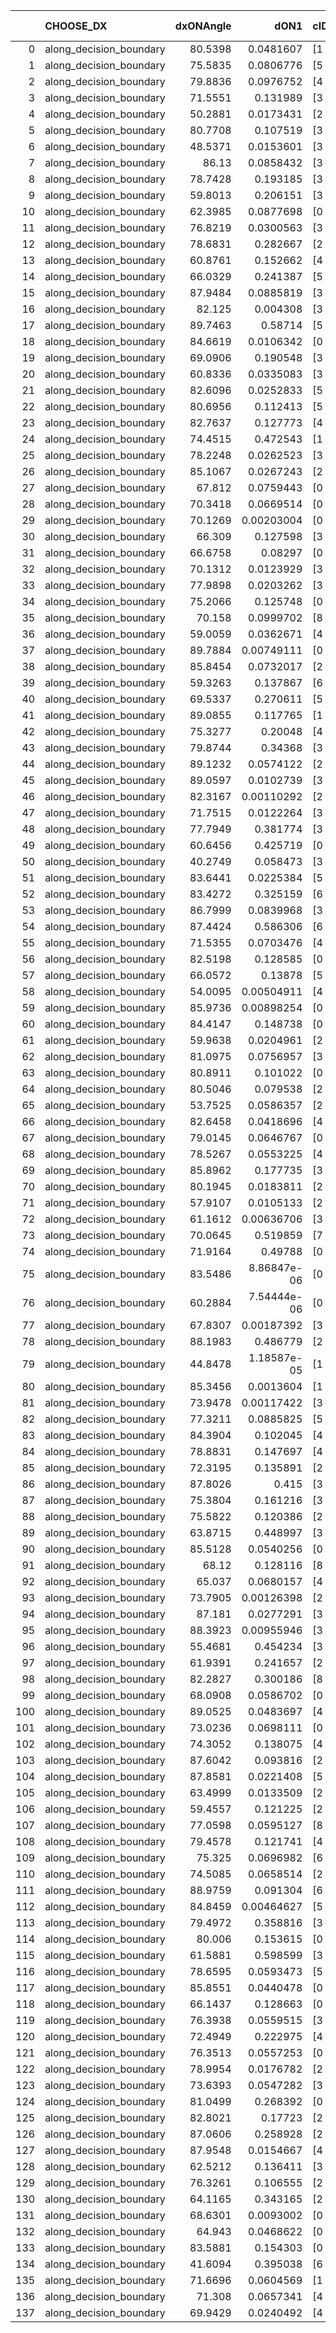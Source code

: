 |     | CHOOSE_DX               |   dxONAngle |        dON1 | cIDON1   |   dON_patch_1 |   nTON |         dON |   dxOFFAngle |       dOFF1 | cIDOFF1   |   dOFF_patch_1 |   nTOFF |        dOFF | SUCCESS   |   nExp |   dual_point_id |   subpoint_time_seconds |   total_execution_time |        logp |        dOFF/dON | Vote dOFF>dON   |
|----:|:------------------------|------------:|------------:|:---------|--------------:|-------:|------------:|-------------:|------------:|:----------|---------------:|--------:|------------:|:----------|-------:|----------------:|------------------------:|-----------------------:|------------:|----------------:|:----------------|
|   0 | along_decision_boundary |     80.5398 | 0.0481607   | [1 6]    |   0.0481607   |      1 | 0.0481607   |      63.3414 | 0.0188507   | [0 6]     |    0.0188507   |       1 | 0.0188507   | False     |      1 |               2 |                1.95033  |                6.15599 |  0          |     0.391413    | False           |
|   1 | along_decision_boundary |     75.5835 | 0.0806776   | [5 7]    |   0.0806776   |      1 | 0.0806776   |      77.718  | 0.597292    | [5 7]     |    0.597292    |       1 | 0.597292    | True      |      2 |               3 |                3.86721  |               10.0282  | -0.5        |     7.40344     | True            |
|   2 | along_decision_boundary |     79.8836 | 0.0976752   | [4 6]    |   0.0976752   |      1 | 0.0976752   |      76.3226 | 0.123248    | [4 6]     |    0.123248    |       1 | 0.123248    | True      |      3 |               7 |                2.99202  |               17.2749  | -0          |     1.26181     | True            |
|   3 | along_decision_boundary |     71.5551 | 0.131989    | [3 5]    |   0.131989    |      1 | 0.131989    |      62.7345 | 0.295593    | [3 5]     |    0.295593    |       1 | 0.295593    | True      |      4 |               9 |                4.2244   |               21.5578  | -0.166667   |     2.23953     | True            |
|   4 | along_decision_boundary |     50.2881 | 0.0173431   | [2 5]    |   0.0173431   |      1 | 0.0173431   |      75.1103 | 0.128278    | [2 5]     |    0.128278    |       1 | 0.128278    | True      |      5 |              11 |                2.0039   |               23.6058  | -0.5        |     7.39648     | True            |
|   5 | along_decision_boundary |     80.7708 | 0.107519    | [3 6]    |   0.107519    |      1 | 0.107519    |      80.1653 | 0.93606     | [3 6]     |    0.93606     |       1 | 0.93606     | True      |      6 |              12 |                5.18852  |               28.8033  | -0.9        |     8.70598     | True            |
|   6 | along_decision_boundary |     48.5371 | 0.0153601   | [3 5]    |   0.0153601   |      1 | 0.0153601   |      58.5213 | 0.0858423   | [3 5]     |    0.0858423   |       1 | 0.0858423   | True      |      7 |              16 |                1.38945  |               30.3238  | -1.33333    |     5.58866     | True            |
|   7 | along_decision_boundary |     86.13   | 0.0858432   | [3 5]    |   0.0858432   |      1 | 0.0858432   |      82.6374 | 0.342812    | [3 5]     |    0.342812    |       1 | 0.342812    | True      |      8 |              17 |                4.38741  |               34.7192  | -1.78571    |     3.99347     | True            |
|   8 | along_decision_boundary |     78.7428 | 0.193185    | [3 6]    |   0.193185    |      1 | 0.193185    |      69.0624 | 0.179602    | [3 6]     |    0.179602    |       1 | 0.179602    | False     |      9 |              18 |                1.98625  |               36.7155  | -2.25       |     0.929687    | False           |
|   9 | along_decision_boundary |     59.8013 | 0.206151    | [3 5]    |   0.206151    |      1 | 0.206151    |      74.9581 | 0.0460554   | [3 5]     |    0.0460554   |       1 | 0.0460554   | False     |     10 |              21 |                1.66215  |               42.7237  | -1.38889    |     0.223406    | False           |
|  10 | along_decision_boundary |     62.3985 | 0.0877698   | [0 8]    |   0.0877698   |      1 | 0.0877698   |      75.9126 | 0.012817    | [1 8]     |    0.012817    |       1 | 0.012817    | False     |     11 |              22 |                2.1044   |               44.8364  | -0.8        |     0.14603     | False           |
|  11 | along_decision_boundary |     76.8219 | 0.0300563   | [3 5]    |   0.0300563   |      1 | 0.0300563   |      77.0824 | 0.00215488  | [3 5]     |    0.00215488  |       1 | 0.00215488  | False     |     12 |              23 |                1.4883   |               46.3338  | -0.409091   |     0.0716949   | False           |
|  12 | along_decision_boundary |     78.6831 | 0.282667    | [2 4]    |   0.282667    |      1 | 0.282667    |      75.8002 | 0.213101    | [2 4]     |    0.213101    |       1 | 0.213101    | False     |     13 |              26 |                3.48418  |               52.4984  | -0.166667   |     0.753892    | False           |
|  13 | along_decision_boundary |     60.8761 | 0.152662    | [4 5]    |   0.152662    |      1 | 0.152662    |      78.2379 | 0.11269     | [4 5]     |    0.11269     |       1 | 0.11269     | False     |     14 |              27 |                3.53339  |               56.0358  | -0.0384615  |     0.738167    | False           |
|  14 | along_decision_boundary |     66.0329 | 0.241387    | [5 6]    |   0.241387    |      1 | 0.241387    |      68.4156 | 0.013101    | [5 6]     |    0.013101    |       1 | 0.013101    | False     |     15 |              31 |                2.73634  |               65.7508  | -0          |     0.0542738   | False           |
|  15 | along_decision_boundary |     87.9484 | 0.0885819   | [3 5]    |   0.0885819   |      1 | 0.0885819   |      65.9217 | 0.039245    | [3 5]     |    0.039245    |       1 | 0.039245    | False     |     16 |              32 |                2.14043  |               67.8992  | -0.0333333  |     0.443036    | False           |
|  16 | along_decision_boundary |     82.125  | 0.004308    | [3 4]    |   0.004308    |      1 | 0.004308    |      81.3938 | 0.371591    | [3 4]     |    0.371591    |       1 | 0.371591    | True      |     17 |              33 |                3.74827  |               71.6565  | -0.125      |    86.2559      | True            |
|  17 | along_decision_boundary |     89.7463 | 0.58714     | [5 7]    |   0.58714     |      1 | 0.58714     |      83.1298 | 0.46502     | [5 7]     |    0.46502     |       1 | 0.46502     | False     |     18 |              34 |                4.96962  |               76.6371  | -0.0294118  |     0.792008    | False           |
|  18 | along_decision_boundary |     84.6619 | 0.0106342   | [0 1]    |   0.0106342   |      1 | 0.0106342   |      86.3326 | 0.0287225   | [0 1]     |    0.0287225   |       1 | 0.0287225   | True      |     19 |              35 |                1.55252  |               78.1977  | -0.111111   |     2.70096     | True            |
|  19 | along_decision_boundary |     69.0906 | 0.190548    | [3 9]    |   0.190548    |      1 | 0.190548    |      69.7735 | 0.259622    | [3 9]     |    0.259622    |       1 | 0.259622    | True      |     20 |              36 |                3.23643  |               81.4409  | -0.0263158  |     1.3625      | True            |
|  20 | along_decision_boundary |     60.8336 | 0.0335083   | [3 7]    |   0.0335083   |      1 | 0.0335083   |      57.8716 | 0.0110809   | [3 7]     |    0.0110809   |       1 | 0.0110809   | False     |     21 |              37 |                1.5802   |               83.0315  | -0          |     0.330691    | False           |
|  21 | along_decision_boundary |     82.6096 | 0.0252833   | [5 6]    |   0.0252833   |      1 | 0.0252833   |      80.4734 | 0.209854    | [5 6]     |    0.209854    |       1 | 0.209854    | True      |     22 |              40 |                4.11838  |               92.3444  | -0.0238095  |     8.30007     | True            |
|  22 | along_decision_boundary |     80.6956 | 0.112413    | [5 7]    |   0.112413    |      1 | 0.112413    |      80.483  | 0.0193832   | [5 7]     |    0.0193832   |       1 | 0.0193832   | False     |     23 |              41 |                1.69425  |               94.0427  | -0          |     0.172428    | False           |
|  23 | along_decision_boundary |     82.7637 | 0.127773    | [4 5]    |   0.127773    |      1 | 0.127773    |      76.6242 | 0.204468    | [4 5]     |    0.204468    |       1 | 0.204468    | True      |     24 |              45 |                2.83815  |               97.0088  | -0.0217391  |     1.60025     | True            |
|  24 | along_decision_boundary |     74.4515 | 0.472543    | [1 5]    |   0.472543    |      1 | 0.472543    |      58.1906 | 1.2239e-05  | [0 5]     |    1.2239e-05  |       1 | 1.2239e-05  | False     |     25 |              47 |                3.56886  |              100.623   | -0          |     2.59002e-05 | False           |
|  25 | along_decision_boundary |     78.2248 | 0.0262523   | [3 5]    |   0.0262523   |      1 | 0.0262523   |      84.2024 | 0.233383    | [3 5]     |    0.233383    |       1 | 0.233383    | True      |     26 |              48 |                3.01687  |              103.649   | -0.02       |     8.88998     | True            |
|  26 | along_decision_boundary |     85.1067 | 0.0267243   | [2 8]    |   0.0267243   |      1 | 0.0267243   |      87.5325 | 0.00576776  | [2 8]     |    0.00576776  |       1 | 0.00576776  | False     |     27 |              51 |                1.20591  |              112.603   | -0          |     0.215824    | False           |
|  27 | along_decision_boundary |     67.812  | 0.0759443   | [0 2]    |   0.0759443   |      1 | 0.0759443   |      64.0857 | 0.00938826  | [1 2]     |    0.00938826  |       1 | 0.00938826  | False     |     28 |              54 |                1.62005  |              119.463   | -0.0185185  |     0.12362     | False           |
|  28 | along_decision_boundary |     70.3418 | 0.0669514   | [0 2]    |   0.0669514   |      1 | 0.0669514   |      58.6599 | 7.58725e-05 | [1 2]     |    7.58725e-05 |       1 | 7.58725e-05 | False     |     29 |              55 |                1.38419  |              120.857   | -0.0714286  |     0.00113325  | False           |
|  29 | along_decision_boundary |     70.1269 | 0.00203004  | [0 2]    |   0.00203004  |      1 | 0.00203004  |      62.6006 | 6.05185e-05 | [1 2]     |    6.05185e-05 |       1 | 6.05185e-05 | False     |     30 |              56 |                1.18939  |              122.055   | -0.155172   |     0.0298115   | False           |
|  30 | along_decision_boundary |     66.309  | 0.127598    | [3 6]    |   0.127598    |      1 | 0.127598    |      66.0446 | 0.157596    | [3 6]     |    0.157596    |       1 | 0.157596    | True      |     31 |              57 |                5.09337  |              127.155   | -0.266667   |     1.2351      | True            |
|  31 | along_decision_boundary |     66.6758 | 0.08297     | [0 1]    |   0.08297     |      1 | 0.08297     |      63.2985 | 0.0279395   | [0 1]     |    0.0279395   |       1 | 0.0279395   | False     |     32 |              58 |                1.59477  |              128.754   | -0.145161   |     0.336742    | False           |
|  32 | along_decision_boundary |     70.1312 | 0.0123929   | [3 4]    |   0.0123929   |      1 | 0.0123929   |      84.5614 | 0.159344    | [3 4]     |    0.159344    |       1 | 0.159344    | True      |     33 |              59 |                2.60277  |              131.362   | -0.25       |    12.8577      | True            |
|  33 | along_decision_boundary |     77.9898 | 0.0203262   | [3 4]    |   0.0203262   |      1 | 0.0203262   |      83.3951 | 0.0528596   | [3 4]     |    0.0528596   |       1 | 0.0528596   | True      |     34 |              60 |                1.54035  |              132.909   | -0.136364   |     2.60056     | True            |
|  34 | along_decision_boundary |     75.2066 | 0.125748    | [0 1]    |   0.125748    |      1 | 0.125748    |      80.6509 | 0.185449    | [0 1]     |    0.185449    |       1 | 0.185449    | True      |     35 |              62 |                3.8144   |              143.082   | -0.0588235  |     1.47476     | True            |
|  35 | along_decision_boundary |     70.158  | 0.0999702   | [8 9]    |   0.0999702   |      1 | 0.0999702   |      66.5792 | 0.0354438   | [8 9]     |    0.0354438   |       1 | 0.0354438   | False     |     36 |              63 |                2.51013  |              145.598   | -0.0142857  |     0.354543    | False           |
|  36 | along_decision_boundary |     59.0059 | 0.0362671   | [4 8]    |   0.0362671   |      1 | 0.0362671   |      82.7361 | 0.076088    | [4 8]     |    0.076088    |       1 | 0.076088    | True      |     37 |              64 |                1.49332  |              147.097   | -0.0555556  |     2.09799     | True            |
|  37 | along_decision_boundary |     89.7884 | 0.00749111  | [0 3]    |   0.00749111  |      1 | 0.00749111  |      78.6419 | 0.000110373 | [1 3]     |    0.000110373 |       1 | 0.000110373 | False     |     38 |              67 |                1.24726  |              151.313   | -0.0135135  |     0.0147338   | False           |
|  38 | along_decision_boundary |     85.8454 | 0.0732017   | [2 6]    |   0.0732017   |      1 | 0.0732017   |      81.334  | 0.0550466   | [2 6]     |    0.0550466   |       1 | 0.0550466   | False     |     39 |              68 |                1.31221  |              152.632   | -0.0526316  |     0.751985    | False           |
|  39 | along_decision_boundary |     59.3263 | 0.137867    | [6 9]    |   0.137867    |      1 | 0.137867    |      83.982  | 0.230865    | [6 9]     |    0.230865    |       1 | 0.230865    | True      |     40 |              70 |                3.42066  |              156.102   | -0.115385   |     1.67455     | True            |
|  40 | along_decision_boundary |     69.5337 | 0.270611    | [5 6]    |   0.270611    |      1 | 0.270611    |      63.9983 | 0.346392    | [5 6]     |    0.346392    |       1 | 0.346392    | True      |     41 |              72 |                3.5099   |              162.248   | -0.05       |     1.28004     | True            |
|  41 | along_decision_boundary |     89.0855 | 0.117765    | [1 9]    |   0.117765    |      1 | 0.117765    |      71.1861 | 3.18447e-05 | [0 9]     |    3.18447e-05 |       1 | 3.18447e-05 | False     |     42 |              73 |                1.66569  |              163.919   | -0.0121951  |     0.00027041  | False           |
|  42 | along_decision_boundary |     75.3277 | 0.20048     | [4 6]    |   0.20048     |      1 | 0.20048     |      72.3863 | 0.00995484  | [4 6]     |    0.00995484  |       1 | 0.00995484  | False     |     43 |              75 |                3.7952   |              169.792   | -0.047619   |     0.049655    | False           |
|  43 | along_decision_boundary |     79.8744 | 0.34368     | [3 6]    |   0.34368     |      1 | 0.34368     |      68.5928 | 0.733015    | [3 6]     |    0.733015    |       1 | 0.733015    | True      |     44 |              76 |                5.19942  |              174.996   | -0.104651   |     2.13284     | True            |
|  44 | along_decision_boundary |     89.1232 | 0.0574122   | [2 4]    |   0.0574122   |      1 | 0.0574122   |      87.9235 | 0.265062    | [2 4]     |    0.265062    |       1 | 0.265062    | True      |     45 |              78 |                2.3934   |              177.442   | -0.0454545  |     4.61682     | True            |
|  45 | along_decision_boundary |     89.0597 | 0.0102739   | [3 6]    |   0.0102739   |      1 | 0.0102739   |      83.6972 | 0.39269     | [3 6]     |    0.39269     |       1 | 0.39269     | True      |     46 |              79 |                3.88812  |              181.338   | -0.0111111  |    38.2223      | True            |
|  46 | along_decision_boundary |     82.3167 | 0.00110292  | [2 9]    |   0.00110292  |      1 | 0.00110292  |      82.2635 | 0.0571123   | [2 9]     |    0.0571123   |       1 | 0.0571123   | True      |     47 |              80 |                1.08531  |              182.43    | -0          |    51.7829      | True            |
|  47 | along_decision_boundary |     71.7515 | 0.0122264   | [3 9]    |   0.0122264   |      1 | 0.0122264   |      72.2651 | 0.257154    | [3 9]     |    0.257154    |       1 | 0.257154    | True      |     48 |              82 |                2.93522  |              185.424   | -0.0106383  |    21.0327      | True            |
|  48 | along_decision_boundary |     77.7949 | 0.381774    | [3 6]    |   0.381774    |      1 | 0.381774    |      70.9038 | 0.180783    | [3 6]     |    0.180783    |       1 | 0.180783    | False     |     49 |              84 |                3.60295  |              193.237   | -0.0416667  |     0.473534    | False           |
|  49 | along_decision_boundary |     60.6456 | 0.425719    | [0 5]    |   0.425719    |      1 | 0.425719    |      76.5261 | 0.0405908   | [1 5]     |    0.0405908   |       1 | 0.0405908   | False     |     50 |              89 |                2.08999  |              198.884   | -0.0102041  |     0.0953466   | False           |
|  50 | along_decision_boundary |     40.2749 | 0.058473    | [3 5]    |   0.058473    |      1 | 0.058473    |      39.7439 | 0.197804    | [3 5]     |    0.197804    |       1 | 0.197804    | True      |     51 |              90 |                1.55488  |              200.443   | -0          |     3.38283     | True            |
|  51 | along_decision_boundary |     83.6441 | 0.0225384   | [5 6]    |   0.0225384   |      1 | 0.0225384   |      88.0286 | 0.037402    | [5 6]     |    0.037402    |       1 | 0.037402    | True      |     52 |              96 |                1.02849  |              201.696   | -0.00980392 |     1.65948     | True            |
|  52 | along_decision_boundary |     83.4272 | 0.325159    | [6 8]    |   0.325159    |      1 | 0.325159    |      67.46   | 0.00765171  | [6 8]     |    0.00765171  |       1 | 0.00765171  | False     |     53 |              99 |                3.15565  |              204.96    | -0.0384615  |     0.0235322   | False           |
|  53 | along_decision_boundary |     86.7999 | 0.0839968   | [3 6]    |   0.0839968   |      1 | 0.0839968   |      89.0927 | 0.240581    | [3 6]     |    0.240581    |       1 | 0.240581    | True      |     54 |             100 |                3.66864  |              208.635   | -0.00943396 |     2.86417     | True            |
|  54 | along_decision_boundary |     87.4424 | 0.586306    | [6 7]    |   0.586306    |      1 | 0.586306    |      62.7988 | 0.0879099   | [6 7]     |    0.0879099   |       1 | 0.0879099   | False     |     55 |             107 |                4.23719  |              230.531   | -0.037037   |     0.149939    | False           |
|  55 | along_decision_boundary |     71.5355 | 0.0703476   | [4 7]    |   0.0703476   |      1 | 0.0703476   |      69.6554 | 0.123655    | [4 7]     |    0.123655    |       1 | 0.123655    | True      |     56 |             109 |                2.98006  |              233.587   | -0.00909091 |     1.75777     | True            |
|  56 | along_decision_boundary |     82.5198 | 0.128585    | [0 8]    |   0.128585    |      1 | 0.128585    |      75.7426 | 1.53524e-05 | [1 8]     |    1.53524e-05 |       1 | 1.53524e-05 | False     |     57 |             111 |                1.12345  |              234.784   | -0.0357143  |     0.000119396 | False           |
|  57 | along_decision_boundary |     66.0572 | 0.13878     | [5 6]    |   0.13878     |      1 | 0.13878     |      76.1484 | 0.230697    | [5 6]     |    0.230697    |       1 | 0.230697    | True      |     58 |             113 |                3.16097  |              237.983   | -0.00877193 |     1.66232     | True            |
|  58 | along_decision_boundary |     54.0095 | 0.00504911  | [4 7]    |   0.00504911  |      1 | 0.00504911  |      80.8354 | 0.114858    | [4 7]     |    0.114858    |       1 | 0.114858    | True      |     59 |             114 |                1.78184  |              239.773   | -0.0344828  |    22.7482      | True            |
|  59 | along_decision_boundary |     85.9736 | 0.00898254  | [0 1]    |   0.00898254  |      1 | 0.00898254  |      87.9338 | 0.00106004  | [0 1]     |    0.00106004  |       1 | 0.00106004  | False     |     60 |             115 |                1.48245  |              241.262   | -0.0762712  |     0.118011    | False           |
|  60 | along_decision_boundary |     84.4147 | 0.148738    | [0 1]    |   0.148738    |      1 | 0.148738    |      70.0669 | 0.00181715  | [0 1]     |    0.00181715  |       1 | 0.00181715  | False     |     61 |             117 |                2.57557  |              247.121   | -0.0333333  |     0.0122172   | False           |
|  61 | along_decision_boundary |     59.9638 | 0.0204961   | [2 8]    |   0.0204961   |      1 | 0.0204961   |      84.804  | 0.324728    | [2 8]     |    0.324728    |       1 | 0.324728    | True      |     62 |             118 |                2.66724  |              249.794   | -0.00819672 |    15.8434      | True            |
|  62 | along_decision_boundary |     81.0975 | 0.0756957   | [3 6]    |   0.0756957   |      1 | 0.0756957   |      78.8084 | 0.174445    | [3 6]     |    0.174445    |       1 | 0.174445    | True      |     63 |             119 |                1.43648  |              251.238   | -0.0322581  |     2.30456     | True            |
|  63 | along_decision_boundary |     80.8911 | 0.101022    | [0 8]    |   0.101022    |      1 | 0.101022    |      73.7296 | 0.378022    | [1 8]     |    0.378022    |       1 | 0.378022    | True      |     64 |             120 |                4.59748  |              255.843   | -0.0714286  |     3.74198     | True            |
|  64 | along_decision_boundary |     80.5046 | 0.079538    | [2 7]    |   0.079538    |      1 | 0.079538    |      79.9784 | 0.0345509   | [2 7]     |    0.0345509   |       1 | 0.0345509   | False     |     65 |             125 |                2.94862  |              265.24    | -0.125      |     0.434396    | False           |
|  65 | along_decision_boundary |     53.7525 | 0.0586357   | [2 5]    |   0.0586357   |      1 | 0.0586357   |      75.6848 | 0.228316    | [2 5]     |    0.228316    |       1 | 0.228316    | True      |     66 |             130 |                2.70764  |              270.174   | -0.0692308  |     3.8938      | True            |
|  66 | along_decision_boundary |     82.6458 | 0.0418696   | [4 8]    |   0.0418696   |      1 | 0.0418696   |      71.7875 | 0.448696    | [4 8]     |    0.448696    |       1 | 0.448696    | True      |     67 |             133 |                5.36547  |              276.78    | -0.121212   |    10.7165      | True            |
|  67 | along_decision_boundary |     79.0145 | 0.0646767   | [0 1]    |   0.0646767   |      1 | 0.0646767   |      88.3467 | 0.0190545   | [0 1]     |    0.0190545   |       1 | 0.0190545   | False     |     68 |             139 |                1.87369  |              283.96    | -0.186567   |     0.294612    | False           |
|  68 | along_decision_boundary |     78.5267 | 0.0553225   | [4 7]    |   0.0553225   |      1 | 0.0553225   |      75.8091 | 0.119659    | [4 7]     |    0.119659    |       1 | 0.119659    | True      |     69 |             141 |                1.35592  |              285.363   | -0.117647   |     2.16293     | True            |
|  69 | along_decision_boundary |     85.8962 | 0.177735    | [3 7]    |   0.177735    |      1 | 0.177735    |      80.6857 | 0.181606    | [3 7]     |    0.181606    |       1 | 0.181606    | True      |     70 |             144 |                6.80121  |              294.168   | -0.181159   |     1.02178     | True            |
|  70 | along_decision_boundary |     80.1945 | 0.0183811   | [2 7]    |   0.0183811   |      1 | 0.0183811   |      86.975  | 0.00831406  | [2 7]     |    0.00831406  |       1 | 0.00831406  | False     |     71 |             145 |                1.23762  |              295.414   | -0.257143   |     0.452316    | False           |
|  71 | along_decision_boundary |     57.9107 | 0.0105133   | [2 9]    |   0.0105133   |      1 | 0.0105133   |      63.9967 | 0.107021    | [2 9]     |    0.107021    |       1 | 0.107021    | True      |     72 |             147 |                1.85056  |              300.05    | -0.176056   |    10.1796      | True            |
|  72 | along_decision_boundary |     61.1612 | 0.00636706  | [3 7]    |   0.00636706  |      1 | 0.00636706  |      62.7874 | 0.040349    | [3 7]     |    0.040349    |       1 | 0.040349    | True      |     73 |             148 |                1.30196  |              301.358   | -0.25       |     6.33714     | True            |
|  73 | along_decision_boundary |     70.0645 | 0.519859    | [7 8]    |   0.519859    |      1 | 0.519859    |      73.3123 | 0.545753    | [7 8]     |    0.545753    |       1 | 0.545753    | True      |     74 |             151 |                6.89027  |              308.352   | -0.335616   |     1.04981     | True            |
|  74 | along_decision_boundary |     71.9164 | 0.49788     | [0 1]    |   0.49788     |      1 | 0.49788     |      56.7367 | 0.771268    | [0 1]     |    0.771268    |       1 | 0.771268    | True      |     75 |             152 |                7.02206  |              315.383   | -0.432432   |     1.5491      | True            |
|  75 | along_decision_boundary |     83.5486 | 8.86847e-06 | [0 8]    |   8.86847e-06 |      1 | 8.86847e-06 |      86.7573 | 0.188324    | [1 8]     |    0.188324    |       1 | 0.188324    | True      |     76 |             156 |                1.60304  |              323.826   | -0.54       | 21235.2         | True            |
|  76 | along_decision_boundary |     60.2884 | 7.54444e-06 | [0 8]    |   7.54444e-06 |      1 | 7.54444e-06 |      62.9914 | 0.00104713  | [1 8]     |    0.00104713  |       1 | 0.00104713  | True      |     77 |             158 |                0.881009 |              327.337   | -0.657895   |   138.794       | True            |
|  77 | along_decision_boundary |     67.8307 | 0.00187392  | [3 7]    |   0.00187392  |      1 | 0.00187392  |      70.1621 | 0.119526    | [3 7]     |    0.119526    |       1 | 0.119526    | True      |     78 |             165 |                1.29617  |              334.729   | -0.785714   |    63.7842      | True            |
|  78 | along_decision_boundary |     88.1983 | 0.486779    | [2 3]    |   0.486779    |      1 | 0.486779    |      77.3242 | 0.0732217   | [2 3]     |    0.0732217   |       1 | 0.0732217   | False     |     79 |             166 |                4.27139  |              339.006   | -0.923077   |     0.150421    | False           |
|  79 | along_decision_boundary |     44.8478 | 1.18587e-05 | [1 8]    |   1.18587e-05 |      1 | 1.18587e-05 |      68.4009 | 0.0326927   | [0 8]     |    0.0326927   |       1 | 0.0326927   | True      |     80 |             170 |                1.20246  |              342.277   | -0.765823   |  2756.84        | True            |
|  80 | along_decision_boundary |     85.3456 | 0.0013604   | [1 7]    |   0.0013604   |      1 | 0.0013604   |      82.9631 | 0.00151726  | [0 7]     |    0.00151726  |       1 | 0.00151726  | True      |     81 |             172 |                1.02651  |              346.231   | -0.9        |     1.1153      | True            |
|  81 | along_decision_boundary |     73.9478 | 0.00117422  | [3 5]    |   0.00117422  |      1 | 0.00117422  |      81.2075 | 0.00433818  | [3 5]     |    0.00433818  |       1 | 0.00433818  | True      |     82 |             173 |                0.915567 |              347.152   | -1.04321    |     3.6945      | True            |
|  82 | along_decision_boundary |     77.3211 | 0.0885825   | [5 6]    |   0.0885825   |      1 | 0.0885825   |      81.8388 | 0.300032    | [5 6]     |    0.300032    |       1 | 0.300032    | True      |     83 |             176 |                3.81037  |              351.065   | -1.19512    |     3.38703     | True            |
|  83 | along_decision_boundary |     84.3904 | 0.102045    | [4 5]    |   0.102045    |      1 | 0.102045    |      72.5901 | 0.192018    | [4 5]     |    0.192018    |       1 | 0.192018    | True      |     84 |             178 |                3.81456  |              354.926   | -1.35542    |     1.8817      | True            |
|  84 | along_decision_boundary |     78.8831 | 0.147697    | [4 5]    |   0.147697    |      1 | 0.147697    |      72.9288 | 0.0181039   | [4 5]     |    0.0181039   |       1 | 0.0181039   | False     |     85 |             179 |                2.78523  |              357.717   | -1.52381    |     0.122574    | False           |
|  85 | along_decision_boundary |     72.3195 | 0.135891    | [2 6]    |   0.135891    |      1 | 0.135891    |      70.0247 | 0.14005     | [2 6]     |    0.14005     |       1 | 0.14005     | True      |     86 |             180 |                2.65039  |              360.374   | -1.32353    |     1.03061     | True            |
|  86 | along_decision_boundary |     87.8026 | 0.415       | [3 5]    |   0.415       |      1 | 0.415       |      76.2199 | 0.248154    | [3 5]     |    0.248154    |       1 | 0.248154    | False     |     87 |             182 |                3.76553  |              364.223   | -1.48837    |     0.597962    | False           |
|  87 | along_decision_boundary |     75.3804 | 0.161216    | [3 5]    |   0.161216    |      1 | 0.161216    |      72.8949 | 0.0804806   | [3 5]     |    0.0804806   |       1 | 0.0804806   | False     |     88 |             183 |                1.86041  |              366.091   | -1.2931     |     0.499208    | False           |
|  88 | along_decision_boundary |     75.5822 | 0.120386    | [2 7]    |   0.120386    |      1 | 0.120386    |      71.32   | 0.0701945   | [2 7]     |    0.0701945   |       1 | 0.0701945   | False     |     89 |             185 |                4.35619  |              374.474   | -1.11364    |     0.583077    | False           |
|  89 | along_decision_boundary |     63.8715 | 0.448997    | [3 9]    |   0.448997    |      1 | 0.448997    |      72.2882 | 0.348749    | [3 9]     |    0.348749    |       1 | 0.348749    | False     |     90 |             186 |                5.59508  |              380.077   | -0.949438   |     0.776728    | False           |
|  90 | along_decision_boundary |     85.5128 | 0.0540256   | [0 8]    |   0.0540256   |      1 | 0.0540256   |      53.2003 | 0.000876058 | [1 8]     |    0.000876058 |       1 | 0.000876058 | False     |     91 |             187 |                1.56303  |              381.649   | -0.8        |     0.0162156   | False           |
|  91 | along_decision_boundary |     68.12   | 0.128116    | [8 9]    |   0.128116    |      1 | 0.128116    |      68.3157 | 0.0872446   | [8 9]     |    0.0872446   |       1 | 0.0872446   | False     |     92 |             188 |                3.65561  |              385.31    | -0.664835   |     0.680979    | False           |
|  92 | along_decision_boundary |     65.037  | 0.0680157   | [4 6]    |   0.0680157   |      1 | 0.0680157   |      62.5891 | 0.0831302   | [4 6]     |    0.0831302   |       1 | 0.0831302   | True      |     93 |             189 |                2.45711  |              387.776   | -0.543478   |     1.22222     | True            |
|  93 | along_decision_boundary |     73.7905 | 0.00126398  | [2 7]    |   0.00126398  |      1 | 0.00126398  |      80.5485 | 0.0130678   | [2 7]     |    0.0130678   |       1 | 0.0130678   | True      |     94 |             193 |                1.06965  |              388.976   | -0.650538   |    10.3386      | True            |
|  94 | along_decision_boundary |     87.181  | 0.0277291   | [3 4]    |   0.0277291   |      1 | 0.0277291   |      77.7762 | 0.139349    | [3 4]     |    0.139349    |       1 | 0.139349    | True      |     95 |             195 |                1.10307  |              390.136   | -0.765957   |     5.02539     | True            |
|  95 | along_decision_boundary |     88.3923 | 0.00955946  | [3 4]    |   0.00955946  |      1 | 0.00955946  |      87.3134 | 0.0555137   | [3 4]     |    0.0555137   |       1 | 0.0555137   | True      |     96 |             196 |                1.37429  |              391.518   | -0.889474   |     5.8072      | True            |
|  96 | along_decision_boundary |     55.4681 | 0.454234    | [3 5]    |   0.454234    |      1 | 0.454234    |      58.8431 | 0.349619    | [3 5]     |    0.349619    |       1 | 0.349619    | False     |     97 |             201 |                5.19573  |              396.918   | -1.02083    |     0.769688    | False           |
|  97 | along_decision_boundary |     61.9391 | 0.241657    | [2 5]    |   0.241657    |      1 | 0.241657    |      73.4395 | 0.0127079   | [2 5]     |    0.0127079   |       1 | 0.0127079   | False     |     98 |             202 |                2.20338  |              399.127   | -0.871134   |     0.0525866   | False           |
|  98 | along_decision_boundary |     82.2827 | 0.300186    | [8 9]    |   0.300186    |      1 | 0.300186    |      71.804  | 0.0546213   | [8 9]     |    0.0546213   |       1 | 0.0546213   | False     |     99 |             204 |                4.52894  |              403.701   | -0.734694   |     0.181959    | False           |
|  99 | along_decision_boundary |     68.0908 | 0.0586702   | [0 1]    |   0.0586702   |      1 | 0.0586702   |      72.6244 | 0.13193     | [0 1]     |    0.13193     |       1 | 0.13193     | True      |    100 |             205 |                3.5606   |              407.27    | -0.611111   |     2.24868     | True            |
| 100 | along_decision_boundary |     89.0525 | 0.0483697   | [4 9]    |   0.0483697   |      1 | 0.0483697   |      78.644  | 0.232699    | [4 9]     |    0.232699    |       1 | 0.232699    | True      |    101 |             207 |                2.38547  |              411.856   | -0.72       |     4.81085     | True            |
| 101 | along_decision_boundary |     73.0236 | 0.0698111   | [0 5]    |   0.0698111   |      1 | 0.0698111   |      79.1921 | 0.087858    | [1 5]     |    0.087858    |       1 | 0.087858    | True      |    102 |             210 |                2.16878  |              418.023   | -0.836634   |     1.25851     | True            |
| 102 | along_decision_boundary |     74.3052 | 0.138075    | [4 6]    |   0.138075    |      1 | 0.138075    |      70.9682 | 0.121735    | [4 6]     |    0.121735    |       1 | 0.121735    | False     |    103 |             211 |                2.21107  |              420.243   | -0.960784   |     0.881658    | False           |
| 103 | along_decision_boundary |     87.6042 | 0.093816    | [2 3]    |   0.093816    |      1 | 0.093816    |      84.3654 | 0.356409    | [2 3]     |    0.356409    |       1 | 0.356409    | True      |    104 |             217 |                5.77866  |              435.868   | -0.820388   |     3.79902     | True            |
| 104 | along_decision_boundary |     87.8581 | 0.0221408   | [5 9]    |   0.0221408   |      1 | 0.0221408   |      86.722  | 0.0338546   | [5 9]     |    0.0338546   |       1 | 0.0338546   | True      |    105 |             218 |                1.39925  |              437.276   | -0.942308   |     1.52906     | True            |
| 105 | along_decision_boundary |     63.4999 | 0.0133509   | [2 6]    |   0.0133509   |      1 | 0.0133509   |      65.0624 | 0.123729    | [2 6]     |    0.123729    |       1 | 0.123729    | True      |    106 |             220 |                1.78523  |              440.86    | -1.07143    |     9.2675      | True            |
| 106 | along_decision_boundary |     59.4557 | 0.121225    | [2 7]    |   0.121225    |      1 | 0.121225    |      67.6671 | 0.0130361   | [2 7]     |    0.0130361   |       1 | 0.0130361   | False     |    107 |             221 |                1.98863  |              442.858   | -1.20755    |     0.107536    | False           |
| 107 | along_decision_boundary |     77.0598 | 0.0595127   | [8 9]    |   0.0595127   |      1 | 0.0595127   |      66.9886 | 0.0875963   | [8 9]     |    0.0875963   |       1 | 0.0875963   | True      |    108 |             222 |                2.39103  |              445.254   | -1.0514     |     1.47189     | True            |
| 108 | along_decision_boundary |     79.4578 | 0.121741    | [4 8]    |   0.121741    |      1 | 0.121741    |      80.9779 | 0.241512    | [4 8]     |    0.241512    |       1 | 0.241512    | True      |    109 |             223 |                3.58345  |              448.842   | -1.18519    |     1.98381     | True            |
| 109 | along_decision_boundary |     75.325  | 0.0696982   | [6 9]    |   0.0696982   |      1 | 0.0696982   |      83.0909 | 0.530774    | [6 9]     |    0.530774    |       1 | 0.530774    | True      |    110 |             224 |                4.05709  |              452.908   | -1.32569    |     7.61532     | True            |
| 110 | along_decision_boundary |     74.5085 | 0.0658514   | [2 3]    |   0.0658514   |      1 | 0.0658514   |      71.4714 | 0.0352888   | [2 3]     |    0.0352888   |       1 | 0.0352888   | False     |    111 |             227 |                2.59727  |              458.255   | -1.47273    |     0.535886    | False           |
| 111 | along_decision_boundary |     88.9759 | 0.091304    | [6 7]    |   0.091304    |      1 | 0.091304    |      81.6613 | 0.0780146   | [6 7]     |    0.0780146   |       1 | 0.0780146   | False     |    112 |             231 |                1.95414  |              462.557   | -1.3018     |     0.854448    | False           |
| 112 | along_decision_boundary |     84.8459 | 0.00464627  | [5 6]    |   0.00464627  |      1 | 0.00464627  |      86.104  | 0.0867254   | [5 6]     |    0.0867254   |       1 | 0.0867254   | True      |    113 |             233 |                1.26426  |              463.875   | -1.14286    |    18.6656      | True            |
| 113 | along_decision_boundary |     79.4972 | 0.358816    | [3 6]    |   0.358816    |      1 | 0.358816    |      81.2559 | 0.0371498   | [3 6]     |    0.0371498   |       1 | 0.0371498   | False     |    114 |             235 |                2.94109  |              472.351   | -1.27876    |     0.103534    | False           |
| 114 | along_decision_boundary |     80.006  | 0.153615    | [0 8]    |   0.153615    |      1 | 0.153615    |      70.408  | 9.06465e-05 | [1 8]     |    9.06465e-05 |       1 | 9.06465e-05 | False     |    115 |             238 |                2.51297  |              474.98    | -1.12281    |     0.000590089 | False           |
| 115 | along_decision_boundary |     61.5881 | 0.598599    | [3 6]    |   0.598599    |      1 | 0.598599    |      62.2806 | 0.0820977   | [3 6]     |    0.0820977   |       1 | 0.0820977   | False     |    116 |             241 |                3.86706  |              482.953   | -0.978261   |     0.13715     | False           |
| 116 | along_decision_boundary |     78.6595 | 0.0593473   | [5 6]    |   0.0593473   |      1 | 0.0593473   |      78.101  | 0.0200471   | [5 6]     |    0.0200471   |       1 | 0.0200471   | False     |    117 |             245 |                1.906    |              485.018   | -0.844828   |     0.337792    | False           |
| 117 | along_decision_boundary |     85.8551 | 0.0440478   | [0 8]    |   0.0440478   |      1 | 0.0440478   |      54.6049 | 0.022668    | [1 8]     |    0.022668    |       1 | 0.022668    | False     |    118 |             247 |                1.54703  |              488.522   | -0.722222   |     0.514621    | False           |
| 118 | along_decision_boundary |     66.1437 | 0.128663    | [0 1]    |   0.128663    |      1 | 0.128663    |      63.8773 | 0.0106385   | [0 1]     |    0.0106385   |       1 | 0.0106385   | False     |    119 |             258 |                2.00431  |              500.693   | -0.610169   |     0.082685    | False           |
| 119 | along_decision_boundary |     76.3938 | 0.0559515   | [3 6]    |   0.0559515   |      1 | 0.0559515   |      74.9245 | 0.653668    | [3 6]     |    0.653668    |       1 | 0.653668    | True      |    120 |             263 |                3.04113  |              524.897   | -0.508403   |    11.6828      | True            |
| 120 | along_decision_boundary |     72.4949 | 0.222975    | [4 8]    |   0.222975    |      1 | 0.222975    |      76.8476 | 0.188394    | [4 8]     |    0.188394    |       1 | 0.188394    | False     |    121 |             264 |                2.60277  |              527.507   | -0.6        |     0.844909    | False           |
| 121 | along_decision_boundary |     76.3513 | 0.0557253   | [0 1]    |   0.0557253   |      1 | 0.0557253   |      72.2283 | 0.137652    | [0 1]     |    0.137652    |       1 | 0.137652    | True      |    122 |             266 |                2.14307  |              529.699   | -0.5        |     2.47019     | True            |
| 122 | along_decision_boundary |     78.9954 | 0.0176782   | [2 3]    |   0.0176782   |      1 | 0.0176782   |      85.3546 | 0.057785    | [2 3]     |    0.057785    |       1 | 0.057785    | True      |    123 |             269 |                1.77351  |              531.559   | -0.590164   |     3.26871     | True            |
| 123 | along_decision_boundary |     73.6393 | 0.0547282   | [3 9]    |   0.0547282   |      1 | 0.0547282   |      82.4506 | 0.0897384   | [3 9]     |    0.0897384   |       1 | 0.0897384   | True      |    124 |             270 |                3.40843  |              534.976   | -0.686992   |     1.63971     | True            |
| 124 | along_decision_boundary |     81.0499 | 0.268392    | [0 1]    |   0.268392    |      1 | 0.268392    |      64.5681 | 0.120304    | [0 1]     |    0.120304    |       1 | 0.120304    | False     |    125 |             275 |                2.36847  |              547.502   | -0.790323   |     0.448241    | False           |
| 125 | along_decision_boundary |     82.8021 | 0.17723     | [2 8]    |   0.17723     |      1 | 0.17723     |      73.9781 | 0.0757304   | [2 8]     |    0.0757304   |       1 | 0.0757304   | False     |    126 |             276 |                2.85542  |              550.365   | -0.676      |     0.4273      | False           |
| 126 | along_decision_boundary |     87.0606 | 0.258928    | [2 7]    |   0.258928    |      1 | 0.258928    |      76.7055 | 0.900823    | [2 7]     |    0.900823    |       1 | 0.900823    | True      |    127 |             277 |                7.12276  |              557.498   | -0.571429   |     3.47905     | True            |
| 127 | along_decision_boundary |     87.9548 | 0.0154667   | [4 7]    |   0.0154667   |      1 | 0.0154667   |      87.0507 | 0.186081    | [4 7]     |    0.186081    |       1 | 0.186081    | True      |    128 |             278 |                3.41862  |              560.922   | -0.665354   |    12.0311      | True            |
| 128 | along_decision_boundary |     62.5212 | 0.136411    | [3 8]    |   0.136411    |      1 | 0.136411    |      82.1577 | 0.279415    | [3 8]     |    0.279415    |       1 | 0.279415    | True      |    129 |             280 |                2.39848  |              565.872   | -0.765625   |     2.04834     | True            |
| 129 | along_decision_boundary |     76.3261 | 0.106555    | [2 8]    |   0.106555    |      1 | 0.106555    |      83.3836 | 0.0159577   | [2 8]     |    0.0159577   |       1 | 0.0159577   | False     |    130 |             282 |                1.46346  |              567.392   | -0.872093   |     0.14976     | False           |
| 130 | along_decision_boundary |     64.1165 | 0.343165    | [2 7]    |   0.343165    |      1 | 0.343165    |      62.8677 | 0.391584    | [2 7]     |    0.391584    |       1 | 0.391584    | True      |    131 |             284 |                5.7734   |              575.956   | -0.753846   |     1.14109     | True            |
| 131 | along_decision_boundary |     68.6301 | 0.0093002   | [0 1]    |   0.0093002   |      1 | 0.0093002   |      70.2687 | 0.0635668   | [0 1]     |    0.0635668   |       1 | 0.0635668   | True      |    132 |             285 |                1.89429  |              577.86    | -0.858779   |     6.83499     | True            |
| 132 | along_decision_boundary |     64.943  | 0.0468622   | [0 1]    |   0.0468622   |      1 | 0.0468622   |      65.9232 | 0.305251    | [0 1]     |    0.305251    |       1 | 0.305251    | True      |    133 |             286 |                1.63723  |              579.505   | -0.969697   |     6.51379     | True            |
| 133 | along_decision_boundary |     83.5881 | 0.154303    | [0 1]    |   0.154303    |      1 | 0.154303    |      85.8234 | 0.079018    | [0 1]     |    0.079018    |       1 | 0.079018    | False     |    134 |             288 |                2.73116  |              582.3     | -1.08647    |     0.512096    | False           |
| 134 | along_decision_boundary |     41.6094 | 0.395038    | [6 9]    |   0.395038    |      1 | 0.395038    |      59.8758 | 0.227972    | [6 9]     |    0.227972    |       1 | 0.227972    | False     |    135 |             289 |                2.39624  |              584.703   | -0.955224   |     0.57709     | False           |
| 135 | along_decision_boundary |     71.6696 | 0.0604569   | [1 5]    |   0.0604569   |      1 | 0.0604569   |      70.2001 | 8.14955e-05 | [0 5]     |    8.14955e-05 |       1 | 8.14955e-05 | False     |    136 |             291 |                1.11412  |              589.349   | -0.833333   |     0.00134799  | False           |
| 136 | along_decision_boundary |     71.308  | 0.0657341   | [4 6]    |   0.0657341   |      1 | 0.0657341   |      71.7951 | 0.442577    | [4 6]     |    0.442577    |       1 | 0.442577    | True      |    137 |             294 |                4.93984  |              594.393   | -0.720588   |     6.73283     | True            |
| 137 | along_decision_boundary |     69.9429 | 0.0240492   | [4 6]    |   0.0240492   |      1 | 0.0240492   |      66.9734 | 0.291841    | [4 6]     |    0.291841    |       1 | 0.291841    | True      |    138 |             295 |                4.18774  |              598.586   | -0.821168   |    12.1352      | True            |